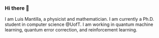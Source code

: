### Hi there 👋

I am Luis Mantilla, a physicist and mathematician. I am currently a Ph.D. student in computer science @UofT. I am working in quantum machine learning, quantum error correction, and reinforcement learning. 


<!--
![BestQuark's GitHub stats](https://github-readme-stats.vercel.app/api?username=BestQuark&count_private=true&show_icons=true&theme=github_dark&hide=stars)

**BestQuark/BestQuark** is a ✨ _special_ ✨ repository because its `README.md` (this file) appears on your GitHub profile.

Here are some ideas to get you started:

- 🔭 I’m currently working on ...
- 🌱 I’m currently learning ...
- 👯 I’m looking to collaborate on ...
- 🤔 I’m looking for help with ...
- 💬 Ask me about ...
- 📫 How to reach me: ...
- 😄 Pronouns: ...
- ⚡ Fun fact: ...
-->
